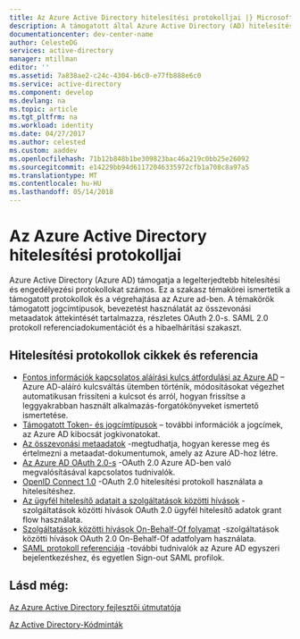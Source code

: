 ```yaml
---
title: Az Azure Active Directory hitelesítési protokolljai |} Microsoft Docs
description: A támogatott által Azure Active Directory (AD) hitelesítési protokollokat áttekintése
documentationcenter: dev-center-name
author: CelesteDG
services: active-directory
manager: mtillman
editor: ''
ms.assetid: 7a838ae2-c24c-4304-b6c0-e77fb888e6c0
ms.service: active-directory
ms.component: develop
ms.devlang: na
ms.topic: article
ms.tgt_pltfrm: na
ms.workload: identity
ms.date: 04/27/2017
ms.author: celested
ms.custom: aaddev
ms.openlocfilehash: 71b12b848b1be309823bac46a219c0bb25e26092
ms.sourcegitcommit: e14229bb94d61172046335972cfb1a708c8a97a5
ms.translationtype: MT
ms.contentlocale: hu-HU
ms.lasthandoff: 05/14/2018
---
```

# <a name="azure-active-directory-authentication-protocols"></a>Az Azure Active Directory hitelesítési protokolljai
Azure Active Directory (Azure AD) támogatja a legelterjedtebb hitelesítési és engedélyezési protokollokat számos. Ez a szakasz témakörei ismertetik a támogatott protokollok és a végrehajtása az Azure ad-ben. A témakörök támogatott jogcímtípusok, bevezetést használatát az összevonási metaadatok áttekintését tartalmazza, részletes OAuth 2.0-s. SAML 2.0 protokoll referenciadokumentációt és a hibaelhárítási szakaszt.

## <a name="authentication-protocols-articles-and-reference"></a>Hitelesítési protokollok cikkek és referencia
* [Fontos információk kapcsolatos aláírási kulcs átfordulási az Azure AD](active-directory-signing-key-rollover.md) – Azure AD-aláíró kulcsváltás ütemben történik, módosításokat végezhet automatikusan frissíteni a kulcsot és arról, hogyan frissítse a leggyakrabban használt alkalmazás-forgatókönyveket ismertető ismertetése.
* [Támogatott Token- és jogcímtípusok](active-directory-token-and-claims.md) – további információk a jogcímek, az Azure AD kibocsát jogkivonatokat.
* [Az összevonási metaadatok](active-directory-federation-metadata.md) -megtudhatja, hogyan keresse meg és értelmezni a metaadat-dokumentumok, amely az Azure AD-hoz létre.
* [Az Azure AD OAuth 2.0-s](active-directory-protocols-oauth-code.md) -OAuth 2.0 Azure AD-ben való megvalósításával kapcsolatos tudnivalók.
* [OpenID Connect 1.0](active-directory-protocols-openid-connect-code.md) -OAuth 2.0 hitelesítési protokoll használata a hitelesítéshez.
* [Az ügyfél hitelesítő adatait a szolgáltatások közötti hívások](active-directory-protocols-oauth-service-to-service.md) -szolgáltatások közötti hívások OAuth 2.0 ügyfél hitelesítő adatok grant flow használata.
* [Szolgáltatások közötti hívások On-Behalf-Of folyamat](active-directory-protocols-oauth-on-behalf-of.md) -szolgáltatások közötti hívások OAuth 2.0 On-Behalf-Of adatfolyam használata.
* [SAML protokoll referenciája](active-directory-saml-protocol-reference.md) -további tudnivalók az Azure AD egyszeri bejelentkezéshez, és egyetlen Sign-out SAML profilok.

## <a name="see-also"></a>Lásd még:
[Az Azure Active Directory fejlesztői útmutatója](active-directory-developers-guide.md)

[Az Active Directory-Kódminták](active-directory-code-samples.md)

